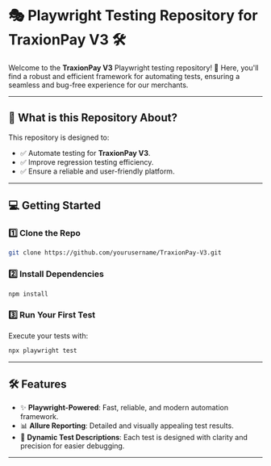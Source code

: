 # 🎭 Playwright Testing Repository for **TraxionPay V3** 🛠️  

Welcome to the **TraxionPay V3** Playwright testing repository! 🚀 Here, you'll find a robust and efficient framework for automating tests, ensuring a seamless and bug-free experience for our merchants.

---

## 🧐 **What is this Repository About?**  
This repository is designed to:  
- ✅ Automate testing for **TraxionPay V3**.  
- ✅ Improve regression testing efficiency.  
- ✅ Ensure a reliable and user-friendly platform.  

---

## 💻 **Getting Started**  

### 1️⃣ **Clone the Repo**  
```bash  
git clone https://github.com/yourusername/TraxionPay-V3.git
```
### 2️⃣ **Install Dependencies** 
```bash  
npm install
```
### 3️⃣ **Run Your First Test** 
Execute your tests with:

```bash  
npx playwright test  
```

---

## 🛠️ **Features**  
- ✨ **Playwright-Powered**: Fast, reliable, and modern automation framework. 
- 📊 **Allure Reporting**: Detailed and visually appealing test results.
- 🎯 **Dynamic Test Descriptions**: Each test is designed with clarity and precision for easier debugging.

---




